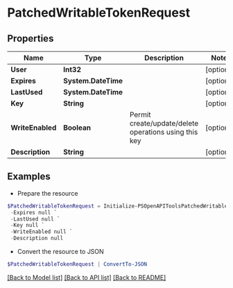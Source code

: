 # PatchedWritableTokenRequest
## Properties

Name | Type | Description | Notes
------------ | ------------- | ------------- | -------------
**User** | **Int32** |  | [optional] 
**Expires** | **System.DateTime** |  | [optional] 
**LastUsed** | **System.DateTime** |  | [optional] 
**Key** | **String** |  | [optional] 
**WriteEnabled** | **Boolean** | Permit create/update/delete operations using this key | [optional] 
**Description** | **String** |  | [optional] 

## Examples

- Prepare the resource
```powershell
$PatchedWritableTokenRequest = Initialize-PSOpenAPIToolsPatchedWritableTokenRequest  -User null `
 -Expires null `
 -LastUsed null `
 -Key null `
 -WriteEnabled null `
 -Description null
```

- Convert the resource to JSON
```powershell
$PatchedWritableTokenRequest | ConvertTo-JSON
```

[[Back to Model list]](../README.md#documentation-for-models) [[Back to API list]](../README.md#documentation-for-api-endpoints) [[Back to README]](../README.md)

